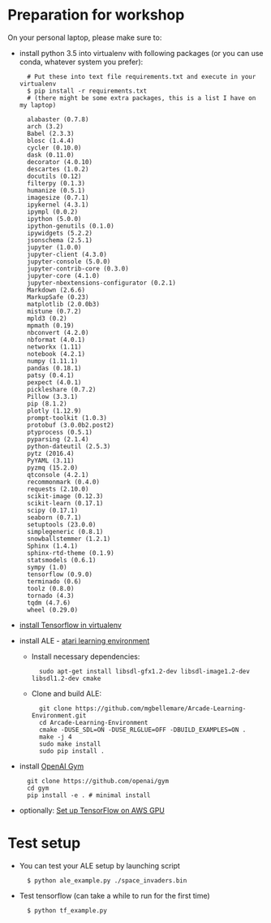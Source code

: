 # Preparation for workshop

On your personal laptop, please make sure to:

- install python 3.5 into virtualenv with following packages (or you can use conda, whatever system you prefer):

		# Put these into text file requirements.txt and execute in your virtualenv
		$ pip install -r requirements.txt
		# (there might be some extra packages, this is a list I have on my laptop)

		alabaster (0.7.8)
		arch (3.2)
		Babel (2.3.3)
		blosc (1.4.4)
		cycler (0.10.0)
		dask (0.11.0)
		decorator (4.0.10)
		descartes (1.0.2)
		docutils (0.12)
		filterpy (0.1.3)
		humanize (0.5.1)
		imagesize (0.7.1)
		ipykernel (4.3.1)
		ipympl (0.0.2)
		ipython (5.0.0)
		ipython-genutils (0.1.0)
		ipywidgets (5.2.2)
		jsonschema (2.5.1)
		jupyter (1.0.0)
		jupyter-client (4.3.0)
		jupyter-console (5.0.0)
		jupyter-contrib-core (0.3.0)
		jupyter-core (4.1.0)
		jupyter-nbextensions-configurator (0.2.1)
		Markdown (2.6.6)
		MarkupSafe (0.23)
		matplotlib (2.0.0b3)
		mistune (0.7.2)
		mpld3 (0.2)
		mpmath (0.19)
		nbconvert (4.2.0)
		nbformat (4.0.1)
		networkx (1.11)
		notebook (4.2.1)
		numpy (1.11.1)
		pandas (0.18.1)
		patsy (0.4.1)
		pexpect (4.0.1)
		pickleshare (0.7.2)
		Pillow (3.3.1)
		pip (8.1.2)
		plotly (1.12.9)
		prompt-toolkit (1.0.3)
		protobuf (3.0.0b2.post2)
		ptyprocess (0.5.1)
		pyparsing (2.1.4)
		python-dateutil (2.5.3)
		pytz (2016.4)
		PyYAML (3.11)
		pyzmq (15.2.0)
		qtconsole (4.2.1)
		recommonmark (0.4.0)
		requests (2.10.0)
		scikit-image (0.12.3)
		scikit-learn (0.17.1)
		scipy (0.17.1)
		seaborn (0.7.1)
		setuptools (23.0.0)
		simplegeneric (0.8.1)
		snowballstemmer (1.2.1)
		Sphinx (1.4.1)
		sphinx-rtd-theme (0.1.9)
		statsmodels (0.6.1)
		sympy (1.0)
		tensorflow (0.9.0)
		terminado (0.6)
		toolz (0.8.0)
		tornado (4.3)
		tqdm (4.7.6)
		wheel (0.29.0)

- [install Tensorflow in virtualenv](https://www.tensorflow.org/versions/r0.11/get_started/os_setup.html#virtualenv-installation)
- install ALE - [atari learning environment](http://www.arcadelearningenvironment.org/)
	- Install necessary dependencies:

			sudo apt-get install libsdl-gfx1.2-dev libsdl-image1.2-dev libsdl1.2-dev cmake

	- Clone and build ALE:

			git clone https://github.com/mgbellemare/Arcade-Learning-Environment.git
			cd Arcade-Learning-Environment
			cmake -DUSE_SDL=ON -DUSE_RLGLUE=OFF -DBUILD_EXAMPLES=ON .
			make -j 4
			sudo make install
			sudo pip install .

- install [OpenAI Gym](https://gym.openai.com/docs)

		git clone https://github.com/openai/gym
		cd gym
		pip install -e . # minimal install

- optionally: [Set up TensorFlow on AWS GPU](https://github.com/gtoubassi/dqn-atari/wiki/Setting-up-TensorFlow-on-AWS-GPU)

# Test setup
- You can test your ALE setup by launching script

		$ python ale_example.py ./space_invaders.bin

- Test tensorflow (can take a while to run for the first time)

		$ python tf_example.py